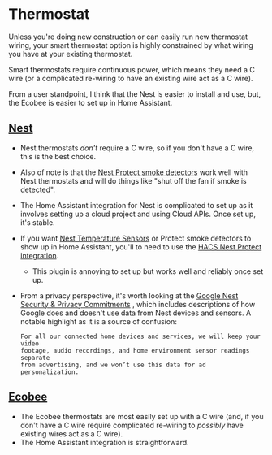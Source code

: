 # Thermostat

Unless you're doing new construction or can easily run new thermostat wiring,
your smart thermostat option is highly constrained by what wiring you have at
your existing thermostat.

Smart thermostats require continuous power, which means they need a C wire
(or a complicated re-wiring to have an existing wire act as a C wire).

From a user standpoint, I think that the Nest is easier to install and use,
but, the Ecobee is easier to set up in Home Assistant.

## [Nest](https://store.google.com/us/category/nest_thermostats)
- Nest thermostats _don't_ require a C wire, so if you don't have a C wire,
this is the best choice.
- Also of note is that the [Nest Protect smoke detectors](https://store.google.com/us/product/nest_protect_2nd_gen)
work well with Nest thermostats and will do things like "shut off the fan if
smoke is detected".
- The Home Assistant integration for Nest is complicated to set up as it
involves setting up a cloud project and using Cloud APIs. Once set up, it's
stable.
- If you want [Nest Temperature Sensors](https://store.google.com/us/product/nest_temperature_sensor)
or Protect smoke detectors to show up in Home Assistant, you'll to need to use
the [HACS Nest Protect integration](https://github.com/iMicknl/ha-nest-protect).
  - This plugin is annoying to set up but works well and reliably once set up.
- From a privacy perspective, it's worth looking at the 
[Google Nest Security & Privacy Commitments](https://safety.google/nest/)
, which includes descriptions of how Google does and doesn't use data from
Nest devices and sensors. A notable highlight as it is a source of confusion:

      For all our connected home devices and services, we will keep your video
      footage, audio recordings, and home environment sensor readings separate
      from advertising, and we won’t use this data for ad personalization.

## [Ecobee](https://www.ecobee.com/)
- The Ecobee thermostats are most easily set up with a C wire (and, if you
don't have a C wire require complicated re-wiring to _possibly_ have existing
wires act as a C wire).
- The Home Assistant integration is straightforward.